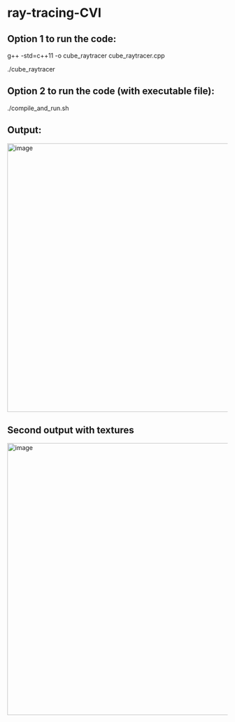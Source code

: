 # ray-tracing-CVI

## Option 1 to run the code:

g++ -std=c++11 -o cube_raytracer cube_raytracer.cpp

./cube_raytracer

## Option 2 to run the code (with executable file):

./compile_and_run.sh

## Output:

<img width="613" alt="image" src="https://github.com/user-attachments/assets/0301e012-12c3-4213-9fb5-db2093efeb7c" />

## Second output with textures

<img width="621" alt="image" src="https://github.com/user-attachments/assets/84a1ab65-ba6e-4e01-93c5-2be1864c2abb" />
